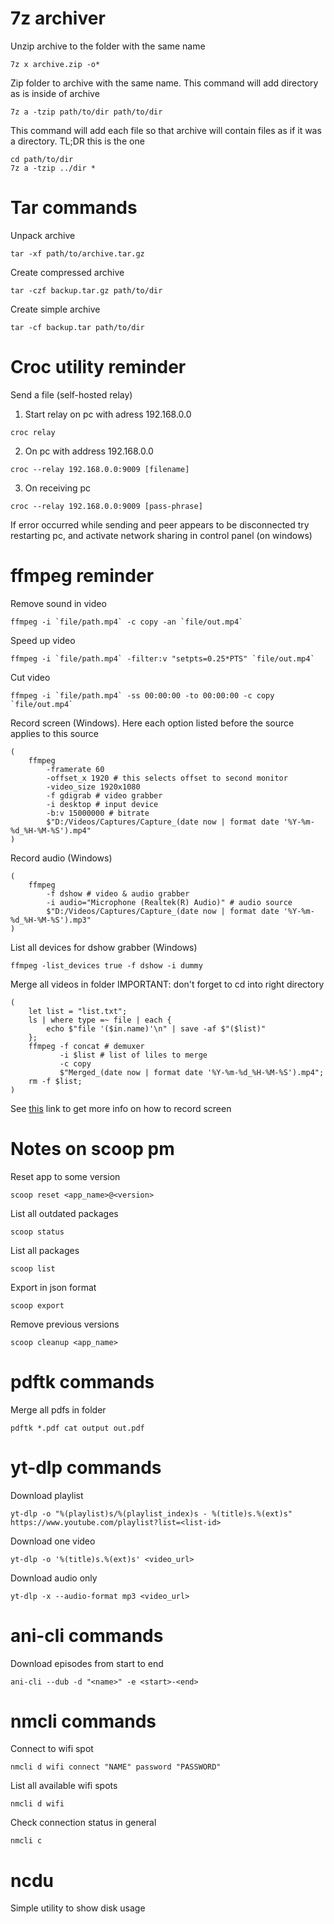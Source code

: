 # 7z archiver

Unzip archive to the folder with the same name

```nu
7z x archive.zip -o*
```

Zip folder to archive with the same name.
This command will add directory as is inside of archive

```nu
7z a -tzip path/to/dir path/to/dir
```

This command will add each file so that archive will contain files as if it was a directory.
TL;DR this is the one

```nu
cd path/to/dir
7z a -tzip ../dir *
```

# Tar commands

Unpack archive

```nu
tar -xf path/to/archive.tar.gz
```

Create compressed archive

```nu
tar -czf backup.tar.gz path/to/dir
```

Create simple archive

```nu
tar -cf backup.tar path/to/dir
```

# Croc utility reminder

Send a file (self-hosted relay)

1. Start relay on pc with adress 192.168.0.0

```nu
croc relay
```

2. On pc with address 192.168.0.0

```nu
croc --relay 192.168.0.0:9009 [filename]

```

3. On receiving pc

```nu
croc --relay 192.168.0.0:9009 [pass-phrase]
```

If error occurred while sending and peer appears to be disconnected try
restarting pc, and activate network sharing in control panel (on windows)

# ffmpeg reminder

Remove sound in video

```nu
ffmpeg -i `file/path.mp4` -c copy -an `file/out.mp4`
```

Speed up video

```nu
ffmpeg -i `file/path.mp4` -filter:v "setpts=0.25*PTS" `file/out.mp4`
```

Cut video

```nu
ffmpeg -i `file/path.mp4` -ss 00:00:00 -to 00:00:00 -c copy `file/out.mp4`
```

Record screen (Windows).
Here each option listed before the source applies to this source

```nu
(
    ffmpeg
        -framerate 60
        -offset_x 1920 # this selects offset to second monitor
        -video_size 1920x1080
        -f gdigrab # video grabber
        -i desktop # input device
        -b:v 15000000 # bitrate
        $"D:/Videos/Captures/Capture_(date now | format date '%Y-%m-%d_%H-%M-%S').mp4"
)
```

Record audio (Windows)

```nu
(
    ffmpeg
        -f dshow # video & audio grabber
        -i audio="Microphone (Realtek(R) Audio)" # audio source
        $"D:/Videos/Captures/Capture_(date now | format date '%Y-%m-%d_%H-%M-%S').mp3"
)
```

List all devices for dshow grabber (Windows)

```nu
ffmpeg -list_devices true -f dshow -i dummy
```

Merge all videos in folder IMPORTANT: don't forget to cd into right directory

```nu
(
    let list = "list.txt";
    ls | where type =~ file | each {
        echo $"file '($in.name)'\n" | save -af $"($list)"
    };
    ffmpeg -f concat # demuxer
           -i $list # list of liles to merge
           -c copy
           $"Merged_(date now | format date '%Y-%m-%d_%H-%M-%S').mp4";
    rm -f $list;
)
```

See [this](https://trac.ffmpeg.org/wiki/Capture/Desktop) link to get more info on how to record screen

# Notes on scoop pm

Reset app to some version

```nu
scoop reset <app_name>@<version>
```

List all outdated packages

```nu
scoop status
```

List all packages

```nu
scoop list
```

Export in json format

```nu
scoop export
```

Remove previous versions

```nu
scoop cleanup <app_name>
```

# pdftk commands

Merge all pdfs in folder

```nu
pdftk *.pdf cat output out.pdf
```

# yt-dlp commands

Download playlist

```nu
yt-dlp -o "%(playlist)s/%(playlist_index)s - %(title)s.%(ext)s" https://www.youtube.com/playlist?list=<list-id>
```

Download one video

```nu
yt-dlp -o '%(title)s.%(ext)s' <video_url>
```

Download audio only

```nu
yt-dlp -x --audio-format mp3 <video_url>
```

# ani-cli commands

Download episodes from start to end

```nu
ani-cli --dub -d "<name>" -e <start>-<end>
```

# nmcli commands

Connect to wifi spot

```
nmcli d wifi connect "NAME" password "PASSWORD"
```

List all available wifi spots

```
nmcli d wifi
```

Check connection status in general

```
nmcli c
```

# ncdu

Simple utility to show disk usage
